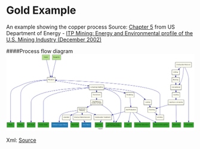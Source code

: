 Gold Example
===========

An example showing the copper process
Source: [Chapter 5](http://energy.gov/sites/prod/files/2013/11/f4/copper.pdf) from US Department of Energy - [ITP Mining: Energy and Environmental profile of the U.S. Mining Industry (December 2002)](http://energy.gov/eere/amo/downloads/itp-mining-energy-and-environmental-profile-us-mining-industry-december-2002)

####Process flow diagram
![Process Flow Output](./process-top-flow.png)

Xml: [Source](./ProcessFlow.xml) 
